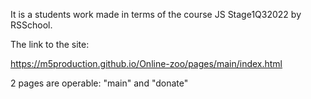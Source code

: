 It is a students work made in terms of the course JS Stage1Q32022 by RSSchool.

The link to the site:

https://m5production.github.io/Online-zoo/pages/main/index.html

2 pages are operable: "main" and "donate"
